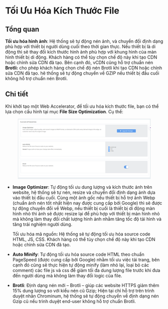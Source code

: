 # Tối Ưu Hóa Kích Thước File

## Tổng quan

**Tối ưu hóa hình ảnh**: Hệ thống sẽ tự động nén ảnh, và chuyển đổi định dạng phù hợp với thiết bị người dùng cuối  theo thời gian thực. Nếu thiết bị là di động thì sẽ thay đổi kích thước hình ảnh phù hợp với khung hình của màn hình thiết bị di động. Khách hàng có thể tùy chọn chế độ này khi tạo CDN hoặc chỉnh sửa CDN đã tạo. Bên cạnh đó, vCDN cũng hỗ trợ chuẩn nén **Brotli:** cho phép khách hàng chọn chế độ nén Brotli khi tạo CDN hoặc chỉnh sửa CDN đã tạo. hê thống sẽ tự động chuyển về GZIP nếu thiết bị đầu cuối không hỗ trợ chuẩn nén Brotli.

## Chi tiết

Khi khởi tạo một Web Accelerator, để tối ưu hóa kích thước file, bạn có thể lựa chọn cấu hình tại mục **File Size Optimization**. Cụ thể:&#x20;

<figure><img src="../../.gitbook/assets/image (13) (1) (1) (1) (1) (1) (1).png" alt=""><figcaption></figcaption></figure>

*   **Image Optimizer**: Tự động tối ưu dung lượng và kích thước ảnh trên website, hệ thống sẽ tự nén, resize và chuyển đổi định dạng ảnh dựa vào thiết bị đầu cuối. Cùng một ảnh gốc nếu thiết bị hỗ trợ ảnh Webp (chuẩn ảnh nén tốt nhất hiện nay được cung cấp bởi Google) thì sẽ được tự động chuyển đổi về Webp, nếu thiết bị cuối là thiết bị di động màn hình nhỏ thì ảnh sẽ được resize lại để phù hợp với thiết bị màn hình nhỏ mà không làm thay đổi chất lượng hình ảnh nhằm tăng tốc độ tải hình và tăng trải nghiệm người dùng.

    Tối ưu hóa mã nguồ&#x6E;**:** Hệ thống sẽ tự động tối ưu hóa source code HTML, JS, CSS. Khách hàng có thể tùy chọn chế độ này khi tạo CDN hoặc chỉnh sửa CDN đã tạo.
* **Auto Minify**: Tự động tối ưu hóa source code HTML theo chuẩn PageSpeed (được cung cấp bởi Google) nhằm tối ưu việc tải trang, bên cạnh đó cũng sẽ thực hiện tự động minify (làm nhỏ lại, loại bỏ các comment) các file js và css để giảm tối đa dung lượng file trước khi đưa đến người dùng mà không làm thay đổi logic của file.
* **Brotli**: Định dạng nén mới – Brotli – giúp các website HTTPS giảm thêm 15% dung lượng so với kiểu nén cũ Gzip; Hiện tại chỉ hỗ trợ trên trình duyệt nhân Chrominum, hệ thống sẽ tự động chuyển về định dạng nén Gzip cũ nếu trình duyệt end-user không hỗ trợ chuẩn Brotli.
